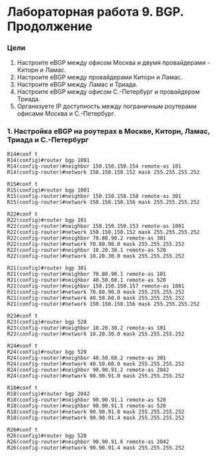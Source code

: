 # Лабораторная работа 9. BGP. Продолжение
### Цели
1. Настроите eBGP между офисом Москва и двумя провайдерами - Киторн и Ламас.
2. Настроите eBGP между провайдерами Киторн и Ламас.
3. Настроите eBGP между Ламас и Триада.
4. Настроите eBGP между офисом С.-Петербург и провайдером Триада.
5. Организуете IP доступность между пограничным роутерами офисами Москва и С.-Петербург.
### 1. Настройка eBGP на роутерах в Москве, Киторн, Ламас, Триада и С.-Петербург
```
R14#conf t
R14(config)#router bgp 1001
R14(config-router)#neighbor 150.150.150.154 remote-as 101
R14(config-router)#network 150.150.150.152 mask 255.255.255.252
```
```
R15#conf t
R15(config)#router bgp 1001
R15(config-router)#neighbor 150.150.150.158 remote-as 301
R15(config-router)#network 150.150.150.156 mask 255.255.255.252
```
```
R22#conf t
R22(config)#router bgp 101
R22(config-router)#neighbor 150.150.150.153 remote-as 1001
R22(config-router)#network 150.150.150.152 mask 255.255.255.252
R22(config-router)#neighbor 70.80.90.2 remote-as 301
R22(config-router)#network 70.80.90.0 mask 255.255.255.252
R22(config-router)#neighbor 10.20.30.1 remote-as 520
R22(config-router)#network 10.20.30.0 mask 255.255.255.252
```
```
R21(config)#router bgp 301
R21(config-router)#neighbor 70.80.90.1 remote-as 101
R21(config-router)#neighbor 40.50.60.1 remote-as 520
R21(config-router)#neighbor 150.150.150.157 remote-as 1001
R21(config-router)#network 70.80.90.0 mask 255.255.255.252
R21(config-router)#network 40.50.60.0 mask 255.255.255.252
R21(config-router)#network 150.150.150.156 mask 255.255.255.252
```
```
R23#conf t
R23(config)#router bgp 520
R23(config-router)#neighbor 10.20.30.2 remote-as 101
R23(config-router)#network 10.20.30.0 mask 255.255.255.252
```
```
R24#conf t
R24(config)#router bgp 520
R24(config-router)#neighbor 40.50.60.2 remote-as 301
R24(config-router)#network 40.50.60.0 mask 255.255.255.252
R24(config-router)#neighbor 90.90.91.2 remote-as 2042
R24(config-router)#network 90.90.91.0 mask 255.255.255.252
```
```
R18#conf t
R18(config)#router bgp 2042
R18(config-router)#neighbor 90.90.91.1 remote-as 520
R18(config-router)#neighbor 90.90.91.5 remote-as 520
R18(config-router)#network 90.90.91.0 mask 255.255.255.252
R18(config-router)#network 90.90.91.4 mask 255.255.255.252
```
```
R26#conf t
R26(config)#router bgp 520
R26(config-router)#neighbor 90.90.91.6 remote-as 2042
R26(config-router)#network 90.90.91.4 mask 255.255.255.252
```
